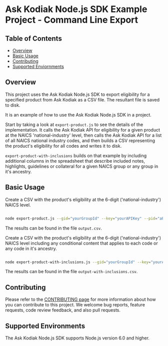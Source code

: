 # Ask Kodiak Node.js SDK Example Project - Command Line Export

## Table of Contents

 * [Overview](#overview)
 * [Basic Usage](#basic-usage) 
 * [Contributing](#contributing)
 * [Supported Enviornments](#supported-environments) 

## Overview 

This project uses the Ask Kodiak Node.js SDK to export eligibility for a specified product from Ask Kodiak as a CSV file. The resultant file is saved to disk. 

It is an example of how to use the Ask Kodiak Node.js SDK in a project.

Start by taking a look at `export-product.js` to see the details of the implementation. It calls the Ask Kodiak API for eligibility for a given product at the NAICS 'national-industry' level, then calls the Ask Kodiak API for a list of all NAICS national industry codes, and then builds a CSV representing the product's eligibility for all codes and writes it to disk. 

`export-product-with-inclusions` builds on that example by including additional columns in the spreadsheet that describe included notes, highlights, guidelines or collateral for a given NAICS group or any group in it's ancestry.

## Basic Usage

Create a CSV with the product's eligibility at the 6-digit ('national-industry') NAICS level.

```bash

node export-product.js --gid="yourGroupId" --key="yourAPIKey" --pid="aProductId"

```

The results can be found in the file `output.csv`.

Create a CSV with the product's eligibility at the 6-digit ('national-industry') NAICS level including any conditional content that applies to each code or any code in it's ancestry.

```bash

node export-product-with-inclusions.js --gid="yourGroupId" --key="yourAPIKey" --pid="aProductId"

```

The results can be found in the file `output-with-inclusions.csv`.

## Contributing

Please refer to the [CONTRIBUTING page](./CONTRIBUTING.md) for more information
about how you can contribute to this project. We welcome bug reports, feature
requests, code review feedback, and also pull requests.

## Supported Environments

The Ask Kodiak Node.js SDK supports Node.js version 6.0 and higher.

